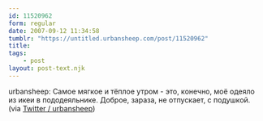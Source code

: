 ```yaml
---
id: 11520962
form: regular
date: 2007-09-12 11:34:58
tumblr: "https://untitled.urbansheep.com/post/11520962"
title:
tags:
    - post
layout: post-text.njk
---
```


<p>urbansheep: Самое мягкое и тёплое утром - это, конечно, моё одеяло из икеи в пододеяльнике. Доброе, зараза, не отпускает, с подушкой. (via <a href="http://twitter.com/urbansheep/statuses/263081892">Twitter / urbansheep</a>)</p>

